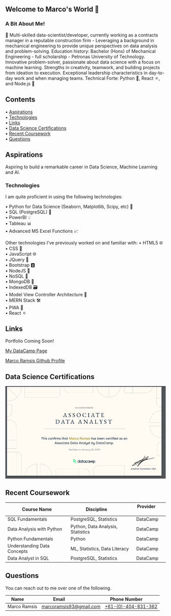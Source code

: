 ## Welcome to Marco's World 🌟

### A Bit About Me!

🚀 Multi-skilled data-scientist/developer, currently working as a contracts manager in a reputable construction firm - Leveraging a background in mechanical engineering to provide unique perspectives on data analysis and problem-solving. Education history: Bachelor (Hons) of Mechanical Engineering - full scholarship - Petronas University of Technology. Innovative problem-solver, passionate about data science with a focus on machine learning. Strengths in creativity, teamwork, and building projects from ideation to execution. Exceptional leadership characteristics in day-to-day work and when managing teams. Technical Forte: Python 🐍, React ⚛️, and Node.js 🚀

## Contents

• [Aspirations](#aspirations)  
• [Technologies](#technologies)  
• [Links](#links)  
• [Data Science Certifications](#data-science-certifications)  
• [Recent Coursework](#recent-coursework)  
• [Questions](#questions)

## Aspirations

Aspiring to build a remarkable career in Data Science, Machine Learning and AI.

### Technologies

I am quite proficient in using the following technologies:

• Python for Data Science (Seaborn, Matplotlib, Scipy, etc) 🐍  
 • SQL (PostgreSQL) 🐘  
 • PowerBI 💡  
 • Tableau 📊  
 • Advanced MS Excel Functions 📈

Other technologies I've previously worked on and familiar with:
• HTML5 🌐  
 • CSS 🎨  
 • JavaScript 🌐  
 • JQuery 🔄  
 • Bootstrap 🅱️  
 • NodeJS 🚀  
 • NoSQL 📄  
 • MongoDB 🍃  
 • IndexedDB 🗃️  
 • Model View Controller Architecture 🔄  
 • MERN Stack 🛠️  
 • PWA 📱  
 • React ⚛️

## Links

Portfolio Coming Soon!

<!--
-->

[My DataCamp Page](https://www.datacamp.com/portfolio/marcoramsis93)

[Marco Ramsis Github Profile](https://github.com/RamsisM93/)

<!--![Screenshot of the page](./assets/images/screenshot.png)-->

## Data Science Certifications

![Associate Data Analyst - Data Camp](/Images/image.png)

## Recent Coursework

| Course Name                 | Discipline                        | Provider         |
| --------------------------- | --------------------------------- | ---------------- |
| SQL Fundamentals            | PostgreSQL, Statistics            | DataCamp         |
| Data Analysis with Python   | Python, Data Analysis, Statistics | DataCamp         |
| Python Fundamentals         | Python                            | DataCamp         |
| Understanding Data Concepts | ML, Statistics, Data Literacy     | DataCamp         |
| Data Analyst in SQL         | PostgreSQL, Statistics            | DataCamp         |

## Questions

You can reach out to me over one of the following.

| Name         | Email                                                     | Phone Number                            |
| ------------ | --------------------------------------------------------- | --------------------------------------- |
| Marco Ramsis | [marcoramsis93@gmail.com](mailto:marcoramsis93@gmail.com) | [+61-(0)-404-831-362](tel:+61404831362) |

